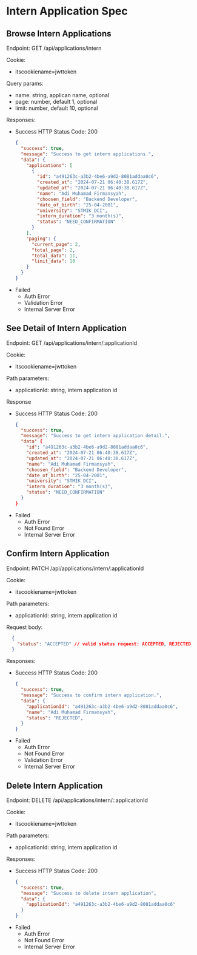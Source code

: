 # Intern Application Spec

## Browse Intern Applications

Endpoint: GET /api/applications/intern

Cookie:
  - itscookiename=jwttoken

Query params:
  - name: string, applican name, optional
  - page: number, default 1, optional
  - limit: number, default 10, optional

Responses:
  - Success
    HTTP Status Code: 200
    ```json
    {
      "success": true,
      "message": "Success to get intern applications.",
      "data": {
        "applications": [
          {
            "id": "a491263c-a3b2-4be6-a9d2-8081addaa0c6",
            "created_at": "2024-07-21 06:40:38.617Z",
            "updated_at": "2024-07-21 06:40:38.617Z",
            "name": "Adi Muhamad Firmansyah",
            "choosen_field": "Backend Developer",
            "date_of_birth": "25-04-2001",
            "university": "STMIK DCI",
            "intern_duration": "3 month(s)",
            "status": "NEED_CONFIRMATION"
          }
        ],
        "paging": {
          "current_page": 2,
          "total_page": 2,
          "total_data": 11,
          "limit_data": 10
        }
      }
    }
    ```
  - Failed
    - Auth Error
    - Validation Error
    - Internal Server Error

## See Detail of Intern Application

Endpoint: GET /api/applications/intern/:applicationId

Cookie:
  - itscookiename=jwttoken

Path parameters:
  - applicationId: string, intern application id

Response
  - Success
    HTTP Status Code: 200
    ```json
    {
      "success": true,
      "message": "Success to get intern application detail.",
      "data" {
        "id": "a491263c-a3b2-4be6-a9d2-8081addaa0c6",
        "created_at": "2024-07-21 06:40:38.617Z",
        "updated_at": "2024-07-21 06:40:38.617Z",
        "name": "Adi Muhamad Firmansyah",
        "choosen_field": "Backend Developer",
        "date_of_birth": "25-04-2001",
        "university": "STMIK DCI",
        "intern_duration": "3 month(s)",
        "status": "NEED_CONFIRMATION"
      }
    }
    ```
  - Failed
    - Auth Error
    - Not Found Error
    - Internal Server Error

## Confirm Intern Application

Endpoint: PATCH /api/applications/intern/:applicationId

Cookie:
  - itscookiename=jwttoken

Path parameters:
  - applicationId: string, intern application id

Request body:
```json
  {
    "status": "ACCEPTED" // valid status request: ACCEPTED, REJECTED
  }
```

Responses:
- Success
  HTTP Status Code: 200
  ```json
  {
    "success": true,
    "message": "Success to confirm intern application.",
    "data": {
      "applicationId": "a491263c-a3b2-4be6-a9d2-8081addaa0c6",
      "name": "Adi Muhamad Firmansyah",
      "status": "REJECTED",
    }
  }
  ```
- Failed
  - Auth Error
  - Not Found Error
  - Validation Error
  - Internal Server Error

## Delete Intern Application

Endpoint: DELETE /api/applications/intern/::applicationId

Cookie:
  - itscookiename=jwttoken

Path parameters:
  - applicationId: string, intern application id

Responses:
- Success
  HTTP Status Code: 200
  ```json
  {
    "success": true,
    "message": "Success to delete intern application",
    "data": {
      "applicationId": "a491263c-a3b2-4be6-a9d2-8081addaa0c6"
    }
  }
  ```
- Failed
  - Auth Error
  - Not Found Error
  - Internal Server Error
